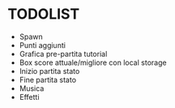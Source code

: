 # TODOLIST

- Spawn
- Punti aggiunti
- Grafica pre-partita tutorial
- Box score attuale/migliore con local storage
- Inizio partita stato
- Fine partita stato
- Musica
- Effetti
